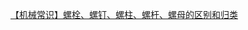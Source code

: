 <a href="https://blog.csdn.net/weixin_41855010/article/details/115619060">【机械常识】螺栓、螺钉、螺柱、螺杆、螺母的区别和归类</a>


